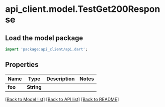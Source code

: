 # api_client.model.TestGet200Response

## Load the model package
```dart
import 'package:api_client/api.dart';
```

## Properties
Name | Type | Description | Notes
------------ | ------------- | ------------- | -------------
**foo** | **String** |  | 

[[Back to Model list]](../README.md#documentation-for-models) [[Back to API list]](../README.md#documentation-for-api-endpoints) [[Back to README]](../README.md)


